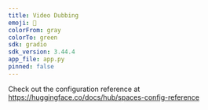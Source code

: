 ```yaml
---
title: Video Dubbing
emoji: 🚀
colorFrom: gray
colorTo: green
sdk: gradio
sdk_version: 3.44.4
app_file: app.py
pinned: false
---
```


Check out the configuration reference at https://huggingface.co/docs/hub/spaces-config-reference

